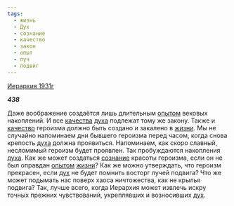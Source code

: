 ```yaml
---
tags:
  - жизнь
  - Дух
  - сознание
  - качество
  - закон
  - опыт
  - луч
  - подвиг
---
```

[Иерархия 1931г](https://127.0.0.1:4002/agni/1931)

___438___

Даже воображение создаётся лишь длительным [опытом](../../../tags/#опыт) вековых накоплений. И все [качества](../../../tags/#[качество](../../../tags/#качество)) [духа](../../../tags/#Дух) подлежат тому же закону. Также и [качество](../../../tags/#качество) героизма должно быть создано и закалено в [жизни](../../../tags/#жизнь). Мы не случайно напоминаем дни бывшего героизма перед часом, когда снова крепость [духа](../../../tags/#Дух) должна проявиться. Напоминаем, как скоро славный, несломимый героизм будет проявлен. Так пробуждаются накопления [духа](../../../tags/#Дух). Как же может создаться [сознание](../../../tags/#сознание) красоты героизма, если он не был оправдан [опытом](../../../tags/#опыт) [жизни](../../../tags/#жизнь)? Как же можно утверждать, что героизм прекрасен, если [дух](../../../tags/#Дух) не будет помнить восторг лучей подвига? Что же может подымать нас поверх хаоса ничтожества, как не крылья подвига? Так, лучше всего, когда Иерархия может извлечь искру точных прежних чувствований, укреплявших и возносивших [дух](../../../tags/#Дух).   

